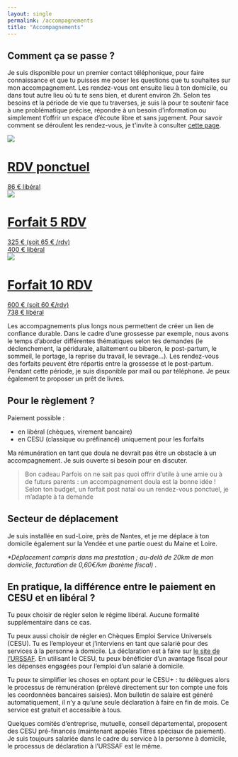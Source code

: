 ```yaml
---
layout: single
permalink: /accompagnements
title: "Accompagnements"
---
```


## Comment ça se passe ?

Je suis disponible pour un premier contact téléphonique, pour faire connaissance et que tu puisses me poser les questions que tu souhaites sur mon accompagnement. 
Les rendez-vous ont ensuite lieu à ton domicile, ou dans tout autre lieu où tu te sens bien, et durent environ 2h. 
Selon tes besoins et la période de vie que tu traverses, je suis là pour te soutenir face à une problématique précise, répondre à un besoin d’information ou simplement t’offrir un espace d’écoute libre et sans jugement. Pour savoir comment se déroulent les rendez-vous, je t'invite à consulter [cette page](/doula).

<div class="container">
  <div class="table-price">
    <a href="mailto:solinemoreldoula@gmail.com">
    <div class="pic-item">
       <img src="/assets/images/accompagnements/1.jpg"/>
    </div>
    <div class="description">
      <h1 class="title">RDV ponctuel</h1>
      <span class="price">86 € libéral</span>
    </div>
    </a>
  </div>
  <div class="table-price">
    <a href="mailto:solinemoreldoula@gmail.com">
    <div class="pic-item">
      <img src="/assets/images/accompagnements/2.jpg"/>
    </div>
    <div class="description">
     <h1 class="title">Forfait 5 RDV</h1>
      <span class="price">325 €   (soit 65 € /rdv) <br/>400 € libéral</span>
    </div>
    </a>
  </div>
  <div class="table-price">
    <a href="mailto:solinemoreldoula@gmail.com">
    <div class="pic-item">
     <img src="/assets/images/accompagnements/3.jpg"/>
    </div>
    <div class="description">
      <h1 class="title">Forfait 10 RDV</h1>
      <span class="price"> 600 €   (soit 60 €/rdv)  <br/> 738 €  libéral</span>
    </div>
    </a>
  </div>
  </div>


Les accompagnements plus longs nous permettent de créer un lien de confiance durable. Dans le cadre d’une grossesse par exemple, nous avons le temps d’aborder différentes thématiques selon tes demandes (le déclenchement, la péridurale, allaitement ou biberon, le post-partum, le sommeil, le portage, la reprise du travail, le sevrage…).  Les rendez-vous des forfaits peuvent être répartis entre la grossesse et le post-partum. Pendant cette période, je suis disponible par mail ou par téléphone. Je peux également te proposer un prêt de livres.

## Pour le règlement ?


Paiement possible : 
<ul>
    <li> en libéral (chèques, virement bancaire) </li>
    <li> en CESU (classique ou préfinancé) uniquement pour les forfaits </li>
</ul>

Ma rémunération en tant que doula ne devrait pas être un obstacle à un accompagnement. Je suis ouverte si besoin pour en discuter.

<blockquote class="quote ">
<span>Bon cadeau </span> Parfois on ne sait pas quoi offrir d’utile à une amie ou à de futurs parents : un accompagnement doula est la bonne idée ! Selon ton budget, un forfait post natal ou un rendez-vous ponctuel, je m’adapte à ta demande
</blockquote>

## Secteur de déplacement

Je suis installée en sud-Loire, près de Nantes, et je me déplace à ton domicile également sur la Vendée et une partie ouest du Maine et Loire. 

 <!-- Map -->
 <div id="map" ></div>
 <p>
<i>*Déplacement compris dans ma prestation ; au-delà de 20km de mon domicile, facturation de 0,60€/km (barème fiscal)  
.</i>
</p>

<link rel="stylesheet" href="https://unpkg.com/leaflet@1.3.1/dist/leaflet.css" integrity="sha512-Rksm5RenBEKSKFjgI3a41vrjkw4EVPlJ3+OiI65vTjIdo9brlAacEuKOiQ5OFh7cOI1bkDwLqdLw3Zg0cRJAAQ==" crossorigin="" />
<script src="https://unpkg.com/leaflet@1.3.1/dist/leaflet.js" integrity="sha512-/Nsx9X4HebavoBvEBuyp3I7od5tA0UzAxs+j83KgC8PU0kgB4XiK4Lfe4y4cgBtaRJQEIFCW+oC506aPT2L1zw==" crossorigin="">
</script>
<script type="text/javascript">
    // On initialise la latitude et la longitude de Paris (centre de la carte)
    var lat = 47.15432488494391;
    var lon = -1.5232560503890042;

    var latlngs = [
      // nord loire au dessus de la chapelle / erdre 
      [47.31664721641413, -1.5445540016466892],
      // orvault
      [47.272962724234, -1.6293870881578993],
      // st herblain
      [47.20906403165871, -1.6665625169979184],
      // indre 
      [47.19535680833296, -1.680005461179651],
      // corsept
      [47.27651899430666, -2.0748051736599065],
      // pornic
      [47.11321602338254, -2.114630614267812],
      // beauvoir sur mer 
      [46.91133630797509, -2.0472775785391284],
      // challans
      [46.82260919288586, -1.8831693014160147],
      // la roche /yon
      [46.650016349253185, -1.4306499888826807],
      // les herbiers
      [46.85840648278568, -1.0042484212822218],
      // cholet
      [47.05805406467115, -0.85181312090299],
      // montrevault sur evre
      [47.272614502727144, -1.01515895466963],
      // ancenis
      [47.38176554923781, -1.1719614475411408],
      //carquefou
      [47.30313303129809, -1.473398828008305]
    ];
    var myMap = null;
    // Fonction d'initialisation de la carte
    function initMap() {
        myMap = L.map('map').setView([47, lon], 9);
        // Leaflet ne récupère pas les cartes (tiles) sur un serveur par défaut. Nous devons lui préciser où nous souhaitons les récupérer. Ici, openstreetmap.fr
        L.tileLayer('https://{s}.tile.openstreetmap.fr/osmfr/{z}/{x}/{y}.png', {
            // Il est toujours bien de laisser le lien vers la source des données
            attribution: 'données © <a href="//osm.org/copyright">OpenStreetMap</a>/ODbL - rendu <a href="//openstreetmap.fr">OSM France</a>',
            minZoom: 1,
            maxZoom: 20
        }).addTo(myMap);
        var polygon = L.polygon(latlngs, {color: '#1f5595'});
        polygon.addTo(myMap);

        var elMarker = L.marker([lat, lon]);
        elMarker.bindTooltip("Mon domicile*", 
            {
                permanent: true, 
                direction: 'right'
            });
        elMarker.addTo(myMap);

        /*
        var circleOptions = {
            color: 'blue',
            fillColor: 'blue'
        };
        var circleCenter = [lat, lon];
        var circle = L.circle(circleCenter, 20000, circleOptions);
        circle.addTo(myMap);*/
    }
    window.onload = function(){
        initMap(); 
    };
</script>



## En pratique, la différence entre le paiement en CESU et en libéral ?

Tu peux choisir de régler selon le régime libéral. Aucune formalité supplémentaire dans ce cas.

Tu peux aussi choisir de régler en Chèques Emploi Service Universels (CESU). Tu es l’employeur et j’interviens en tant que salarié pour des services à la personne à domicile. La déclaration est à faire sur [le site de l’URSSAF](https://www.cesu.urssaf.fr/info/accueil/s-informer-sur-le-cesu/tout-savoir/c-est-quoi-pour-qui.html).
En utilisant le CESU, tu peux bénéficier d’un avantage fiscal pour les dépenses engagées pour l’emploi d’un salarié à domicile.

Tu peux te simplifier les choses en optant pour le CESU+ : tu délègues alors le processus de rémunération (prélevé directement sur ton compte une fois les coordonnées bancaires saisies). Mon bulletin de salaire est généré automatiquement, il n’y a qu’une seule déclaration à faire en fin de mois. Ce service est gratuit et accessible à tous.

Quelques comités d’entreprise, mutuelle, conseil départemental, proposent des CESU pré-financés (maintenant appelés Titres spéciaux de paiement). Je suis toujours salariée dans le cadre du service à la personne à domicile, le processus de déclaration à l’URSSAF est le même. 
